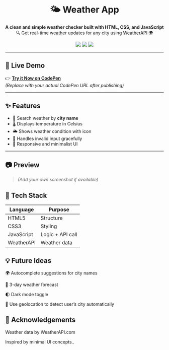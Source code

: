 <h1 align="center">🌤️ Weather App</h1>

<p align="center">
  <b>A clean and simple weather checker built with HTML, CSS, and JavaScript</b><br/>
  🔍 Get real-time weather updates for any city using <a href="https://www.weatherapi.com/">WeatherAPI</a> 🌍
</p>

<p align="center">
  <img src="https://img.shields.io/badge/HTML-%23E34F26.svg?style=flat&logo=html5&logoColor=white" />
  <img src="https://img.shields.io/badge/CSS-%231572B6.svg?style=flat&logo=css3&logoColor=white" />
  <img src="https://img.shields.io/badge/JavaScript-%23F7DF1E.svg?style=flat&logo=javascript&logoColor=black" />
</p>

---

## 🚀 Live Demo

👉 **[Try it Now on CodePen](https://sangram-tech.github.io/Weather-App/)**  
*(Replace with your actual CodePen URL after publishing)*

---

## ✨ Features

- 🔎 Search weather by **city name**
- 🌡️ Displays temperature in Celsius
- 🌥️ Shows weather condition with icon
- 🚫 Handles invalid input gracefully
- 📱 Responsive and minimalist UI

---

## 📷 Preview

> *(Add your own screenshot if available)*


## 🧪 Tech Stack

| Language   | Purpose          |
| ---------- | ---------------- |
| HTML5      | Structure        |
| CSS3       | Styling          |
| JavaScript | Logic + API call |
| WeatherAPI | Weather data     |





## 💡 Future Ideas
🌍 Autocomplete suggestions for city names

📅 3-day weather forecast

🌓 Dark mode toggle

📍 Use geolocation to detect user’s city automatically


## 🙏 Acknowledgements
Weather data by WeatherAPI.com

Inspired by minimal UI concepts..



